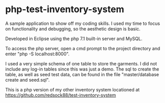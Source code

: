# php-test-inventory-system

A sample application to show off my coding skills. I used my time to focus on functionality and debugging, so the aesthetic design is basic.

Developed in Eclipse using the php 7.1 built-in server and MySQL.

To access the php server, open a cmd prompt to the project directory and enter "php -S localhost:8000".

I used a very simple schema of one table to store the garments. I did not include any log-in tables since this was just a demo. The sql to create the table, as well as seed test data, can be found in the file "master/database create and seed.sql".

This is a php version of my other inventory system locationed at https://github.com/redsock88/test-inventory-system
